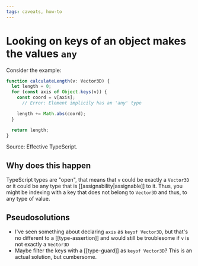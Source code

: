 ```yaml
---
tags: caveats, how-to
---
```


# Looking on keys of an object makes the values `any`
Consider the example:

```ts
function calculateLength(v: Vector3D) {
  let length = 0;
  for (const axis of Object.keys(v)) {
    const coord = v[axis];
      // Error: Element implicily has an 'any' type

    length += Math.abs(coord);
  }

  return length;
}
```

Source: Effective TypeScript.

## Why does this happen
TypeScript types are "open", that means that `v` could be exactly a `Vector3D` or it could be any type that is [[assignability|assignable]] to it. Thus, you might be indexing with a key that does not belong to `Vector3D` and thus, to any type of value.

## Pseudosolutions
* I've seen something about declaring `axis` as `keyof Vector3D`, but that's no different to a [[type-assertion]] and would still be troublesome if `v` is not exactly a `Vector3D`
* Maybe filter the keys with a [[type-guard]] as `keyof Vector3D`? This is an actual solution, but cumbersome.
